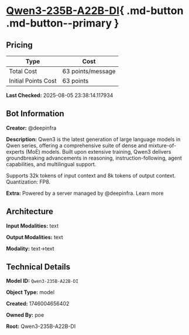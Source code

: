 # [Qwen3-235B-A22B-DI](https://poe.com/Qwen3-235B-A22B-DI){ .md-button .md-button--primary }

## Pricing

| Type | Cost |
|------|------|
| Total Cost | 63 points/message |
| Initial Points Cost | 63 points |

**Last Checked:** 2025-08-05 23:38:14.117934


## Bot Information

**Creator:** @deepinfra

**Description:** Qwen3 is the latest generation of large language models in Qwen series, offering a comprehensive suite of dense and mixture-of-experts (MoE) models. Built upon extensive training, Qwen3 delivers groundbreaking advancements in reasoning, instruction-following, agent capabilities, and multilingual support.

Supports 32k tokens of input context and 8k tokens of output context. Quantization: FP8.

**Extra:** Powered by a server managed by @deepinfra. Learn more


## Architecture

**Input Modalities:** text

**Output Modalities:** text

**Modality:** text->text


## Technical Details

**Model ID:** `Qwen3-235B-A22B-DI`

**Object Type:** model

**Created:** 1746004656402

**Owned By:** poe

**Root:** Qwen3-235B-A22B-DI
